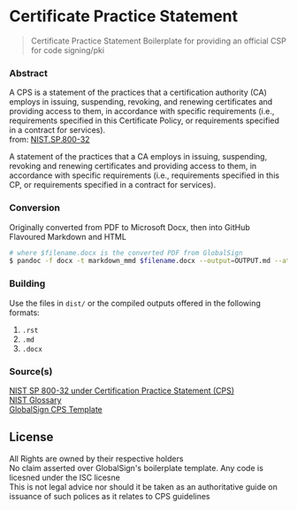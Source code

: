 # Certificate Practice Statement

> Certificate Practice Statement Boilerplate for providing an official CSP for code signing/pki


### Abstract

A CPS is a statement of the practices that a certification authority (CA) employs in issuing, suspending, revoking,
and renewing certificates and providing access to them, in accordance with specific requirements
(i.e., requirements specified in this Certificate Policy, or requirements specified in a contract for services).
<br>
from: [NIST.SP.800-32](https://doi.org/10.6028/NIST.SP.800-32)
<br>

A statement of the practices that a CA employs in issuing, suspending, revoking and renewing certificates and providing access to them,
in accordance with specific requirements (i.e., requirements specified in this CP, or requirements specified in a contract for services).

### Conversion

Originally converted from PDF to Microsoft Docx, then into GitHub Flavoured Markdown and HTML

```bash
# where $filename.docx is the converted PDF from GlobalSign
$ pandoc -f docx -t markdown_mmd $filename.docx --output=OUTPUT.md --atx-headers --wrap=none --toc --extract-media=""
```

### Building

Use the files in `dist/` or the compiled outputs offered in the following formats: <br>

1. `.rst` <br>
2. `.md` <br>
3. `.docx` <br>

### Source(s)

[NIST SP 800-32 under Certification Practice Statement (CPS)](https://doi.org/10.6028/NIST.SP.800-32) <br>
[NIST Glossary](https://csrc.nist.gov/glossary/term/certification_practice_statement) <br>
[GlobalSign CPS Template](https://www.globalsign.com/en/repository/TrustedRoot%20Template%20CPS.pdf) <br>

## License

All Rights are owned by their respective holders <br>
No claim asserted over GlobalSign's boilerplate template. Any code is licesned under the ISC licesne <br>
This is not legal advice nor should it be taken as an authoritative guide on issuance of such polices as it relates to CPS guidelines

